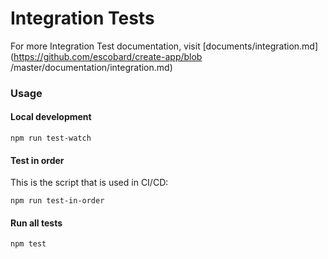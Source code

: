 # Integration Tests

For more Integration Test documentation, visit [documents/integration.md](https://github.com/escobard/create-app/blob
/master/documentation/integration.md)

### Usage

#### Local development

`npm run test-watch`

#### Test in order

This is the script that is used in CI/CD:

`npm run test-in-order`

#### Run all tests

`npm test`